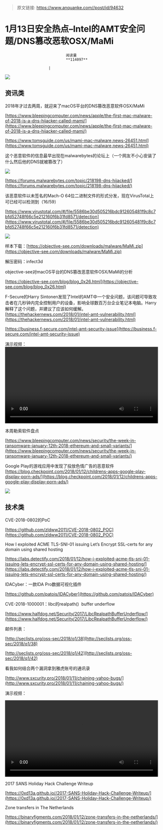 > 原文链接: https://www.anquanke.com//post/id/94632 


# 1月13日安全热点–Intel的AMT安全问题/DNS篡改恶软OSX/MaMi


                                阅读量   
                                **114097**
                            
                        |
                        
                                                                                    



[![](https://p2.ssl.qhimg.com/t01500f0590be491fc0.png)](https://p2.ssl.qhimg.com/t01500f0590be491fc0.png)

## 资讯类

2018年才过去两周，就迎来了macOS平台的DNS篡改恶意软件OSX/MaMi

[https://www.bleepingcomputer.com/news/apple/the-first-mac-malware-of-2018-is-a-dns-hijacker-called-mami/](https://www.bleepingcomputer.com/news/apple/the-first-mac-malware-of-2018-is-a-dns-hijacker-called-mami/)

[https://www.tomsguide.com/us/mami-mac-malware,news-26451.html](https://www.tomsguide.com/us/mami-mac-malware,news-26451.html)

这个恶意软件的信息最早出现在malwarebytes的论坛上（一个网友不小心安装了什么然后他的DNS就被篡改了）

[![](https://p0.ssl.qhimg.com/dm/1024_278_/t01e39a80b82021d02a.png)](https://p0.ssl.qhimg.com/dm/1024_278_/t01e39a80b82021d02a.png)

[https://forums.malwarebytes.com/topic/218198-dns-hijacked/](https://forums.malwarebytes.com/topic/218198-dns-hijacked/)

该恶意软件以未签名的Mach-O 64位二进制文件的形式分发，现在VirusTotal上可已经可以检测到（16/59）

[https://www.virustotal.com/#/file/5586be30d505216bdc912605481f9c8c7bfd52748f66c5e212160f6b31fd8571/detection](https://www.virustotal.com/#/file/5586be30d505216bdc912605481f9c8c7bfd52748f66c5e212160f6b31fd8571/detection)

[![](https://p1.ssl.qhimg.com/dm/1024_525_/t01b8ac939db8ad3609.png)](https://p1.ssl.qhimg.com/dm/1024_525_/t01b8ac939db8ad3609.png)

样本下载：[https://objective-see.com/downloads/malware/MaMi.zip](https://objective-see.com/downloads/malware/MaMi.zip)

解压密码：infect3d

objective-see对macOS平台的DNS篡改恶意软件OSX/MaMi的分析

[https://objective-see.com/blog/blog_0x26.html](https://objective-see.com/blog/blog_0x26.html)



F-Secure的Harry Sintonen发现了Intel的AMT中一个安全问题，该问题可导致攻击者在几秒钟内完全控制用户的设备，影响全球数百万台企业笔记本电脑。Harry解释了这个问题，并建议了应该如何缓解。<br>[https://thehackernews.com/2018/01/intel-amt-vulnerability.html](https://thehackernews.com/2018/01/intel-amt-vulnerability.html)

[https://business.f-secure.com/intel-amt-security-issue](https://business.f-secure.com/intel-amt-security-issue)

演示视频：<br><video style="width: 100%; height: auto;" src="http://rs-beijing.oss.yunpan.360.cn/Object.getFile/anquanke/QSBTZWN1cml0eSBJc3N1ZSBpbiBJbnRlbOKAmXMgQWN0aXZlIE1hbmFnZW1lbnQgVGVjaG5vbG9neSAoQU1UKS5tcDQ=" controls="controls" width="100" height="100"><br>
您的浏览器不支持video标签<br></video>



本周勒索软件盘点

[https://www.bleepingcomputer.com/news/security/the-week-in-ransomware-january-12th-2018-ethereum-and-small-variants/](https://www.bleepingcomputer.com/news/security/the-week-in-ransomware-january-12th-2018-ethereum-and-small-variants/)



Google Play的游戏应用中发现了投放色情广告的恶意软件<br>[https://blog.checkpoint.com/2018/01/12/childrens-apps-google-play-display-porn-ads/](https://blog.checkpoint.com/2018/01/12/childrens-apps-google-play-display-porn-ads/)

[![](https://p3.ssl.qhimg.com/t01b83c394879b0a97b.jpg)](https://p3.ssl.qhimg.com/t01b83c394879b0a97b.jpg)



## 技术类

CVE-2018-0802的PoC

[https://github.com/zldww2011/CVE-2018-0802_POC](https://github.com/zldww2011/CVE-2018-0802_POC)



How I exploited ACME TLS-SNI-01 issuing Let’s Encrypt SSL-certs for any domain using shared hosting

[https://labs.detectify.com/2018/01/12/how-i-exploited-acme-tls-sni-01-issuing-lets-encrypt-ssl-certs-for-any-domain-using-shared-hosting/](https://labs.detectify.com/2018/01/12/how-i-exploited-acme-tls-sni-01-issuing-lets-encrypt-ssl-certs-for-any-domain-using-shared-hosting/)



IDACyber：一款IDA Pro数据可视化插件

[https://github.com/patois/IDACyber](https://github.com/patois/IDACyber)



CVE-2018-1000001：libc的realpath()  buffer underflow

[https://www.halfdog.net/Security/2017/LibcRealpathBufferUnderflow/](https://www.halfdog.net/Security/2017/LibcRealpathBufferUnderflow/)

邮件列表：

[http://seclists.org/oss-sec/2018/q1/38](http://seclists.org/oss-sec/2018/q1/38)

[http://seclists.org/oss-sec/2018/q1/42](http://seclists.org/oss-sec/2018/q1/42)



看我如何结合两个漏洞拿到雅虎账号的通讯录

[http://www.sxcurity.pro/2018/01/11/chaining-yahoo-bugs/](http://www.sxcurity.pro/2018/01/11/chaining-yahoo-bugs/)

演示视频：

<video style="width: 100%; height: auto;" src="http://rs-beijing.oss.yunpan.360.cn/Object.getFile/anquanke/WWFob28hIENvbnRhY3QgVGhlZnQgdmlhIENPUlMgKyBYU1MubXA0" controls="controls" width="100" height="100"><br>
您的浏览器不支持video标签<br></video>



2017 SANS Holiday Hack Challenge Writeup

[https://0xd13a.github.io//2017-SANS-Holiday-Hack-Challenge-Writeup/](https://0xd13a.github.io//2017-SANS-Holiday-Hack-Challenge-Writeup/)



Zone transfers in The Netherlands

[https://binaryfigments.com/2018/01/12/zone-transfers-in-the-netherlands/](https://binaryfigments.com/2018/01/12/zone-transfers-in-the-netherlands/)
